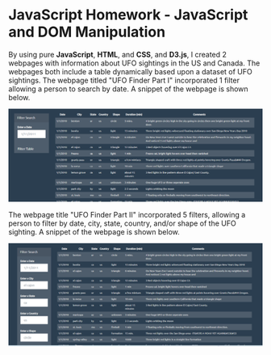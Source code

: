 <!-- # javascript-challenge -->
# JavaScript Homework - JavaScript and DOM Manipulation

By using pure **JavaScript**, **HTML**, and **CSS**, and **D3.js**, I created 2 webpages with information about UFO sightings in the US and Canada. The webpages both include a table dynamically based upon a dataset of UFO sightings. The webpage titled "UFO Finder Part I" incorporated 1 filter allowing a person to search by date. A snippet of the webpage is shown below.

![](UFO-level-1/static/images/UFO_level_1.PNG)

The webpage title "UFO Finder Part II" incorporated 5 filters, allowing a person to filter by date, city, state, country, and/or shape of the UFO sighting. A snippet of the webpage is shown below.

![](UFO-level-2/static/images/UFO_level_2.PNG)